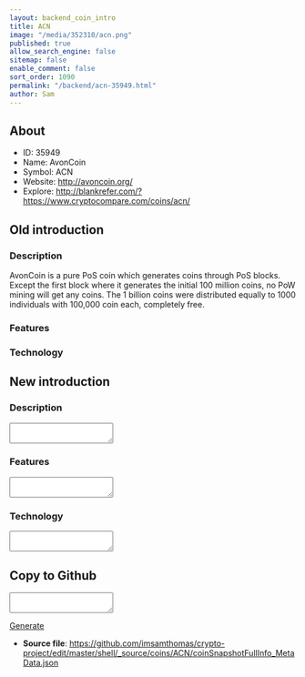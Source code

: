 ```yaml
---
layout: backend_coin_intro
title: ACN
image: "/media/352310/acn.png"
published: true
allow_search_engine: false
sitemap: false
enable_comment: false
sort_order: 1090
permalink: "/backend/acn-35949.html"
author: Sam
---
```


## About

- ID: 35949
- Name: AvonCoin
- Symbol: ACN
- Website: http://avoncoin.org/
- Explore: http://blankrefer.com/?https://www.cryptocompare.com/coins/acn/


## Old introduction

### Description

<p><span>AvonCoin is a pure PoS coin which generates coins through PoS blocks. Except the first block where it generates the initial 100 million coins, no PoW mining will get any coins. The 1 billion coins were distributed equally to 1000 individuals with 100,000 coin each, completely free.</span></p>

### Features


### Technology




## New introduction


### Description
<textarea id="meta_description" name="description"></textarea>

### Features
<textarea id="meta_features" name="features"></textarea>

### Technology
<textarea id="meta_technology" name="technology"></textarea>


## Copy to Github

<textarea id="coinsnapshotfullinfo_metadata"></textarea>

<a href="#gen" onclick="generateMetaDatJson()">Generate</a>

- **Source file**: <a href="https://github.com/imsamthomas/crypto-project/edit/master/shell/_source/coins/ACN/coinSnapshotFullInfo_MetaData.json">https://github.com/imsamthomas/crypto-project/edit/master/shell/_source/coins/ACN/coinSnapshotFullInfo_MetaData.json</a>

